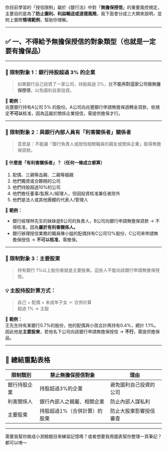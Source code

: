 你目前學習的「授信限制」屬於《銀行法》中對「**無擔保授信**」的重要風控規定，主要目的是為了**防止圖利、利益輸送或道德風險**。我下面會分成三大類來說明，並附上實際**情境範例**，幫助你理解。

---

## ✅ 一、不得給予**無擔保授信**的對象類型（也就是一定要有擔保品）

---

### 🔹 限制對象 1：**銀行持股超過 3% 的企業**

> 如果銀行自己投資了一家公司，持股超過 3%，就**不能再對這家公司做無擔保授信**，以免圖利自家投資。

📌 **範例：**  
兆豐銀行持有A公司 5% 的股份。A公司向兆豐銀行申請無擔保週轉金貸款，依規定**不可以**核准，因為這屬於關係企業授信，需提供擔保才行。

---

### 🔹 限制對象 2：**與銀行內部人員有「利害關係者」關係者**

> 意思是：不能讓「銀行負責人或授信相關職員的親友或關係企業」取得無擔保貸款。

#### 📍 什麼是「有利害關係者」？（任何一條成立都算）

1. 配偶、三親等血親、二親等姻親  
2. 他們獨資或合夥開的公司  
3. 他們持股超過10%的公司  
4. 他們擔任董事/監察人/經理人，但因投資核准兼任者除外  
5. 他們是法人或其他團體的代表人/管理人

📌 **範例：**  
- 銀行經理林先生的妹妹是B公司的負責人，B公司向銀行申請無擔保貸款 → 不得核准，因為**屬於有利害關係人。**  
- 銀行辦理授信業務的職員陳小姐的配偶持有C公司12%股份，C公司來申請無擔保授信 → **不可以核准**，需擔保。

---

### 🔹 限制對象 3：**主要股東**

> 持有銀行 1%以上股份者就是主要股東。這些人不能向該銀行申請無擔保授信。

### 💡 主股持股計算方式：
> 自己 + 配偶 + 未成年子女 ＝ 合併計算  
> 超過 1% → 主股

📌 **範例：**  
王先生持有某銀行0.7%的股份，他的配偶與小孩合計再持有0.4%，總計 1.1%。  
因此他是**主要股東**，若他名下公司向該銀行申請無擔保授信 → **不行**，需提供擔保品。

---

## 📝 總結重點表格

| 限制類別             | 禁止無擔保授信對象                            | 理由                           |
|----------------------|-----------------------------------------------|--------------------------------|
| 銀行持股企業         | 持股超過3%的企業                              | 避免圖利自己投資的公司         |
| 利害關係人           | 銀行內部人之親屬、相關企業                     | 防止內部人謀私利               |
| 主要股東             | 持股超過1%（合併計算）的股東                  | 防止大股東影響授信審查         |

---

需要我幫你做成小測驗題目來練習記憶嗎？或者想要我用圖表幫你整理一頁筆記？都可以唷～